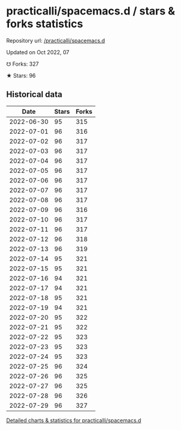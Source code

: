 # practicalli/spacemacs.d / stars & forks statistics

Repository url: [/practicalli/spacemacs.d](https://github.com/practicalli/spacemacs.d)

Updated on Oct 2022, 07

☋ Forks: 327

★ Stars: 96

## Historical data
| Date | Stars | Forks |
|------|-------|-------|
| 2022-06-30 | 95 | 315 | 
| 2022-07-01 | 96 | 316 | 
| 2022-07-02 | 96 | 317 | 
| 2022-07-03 | 96 | 317 | 
| 2022-07-04 | 96 | 317 | 
| 2022-07-05 | 96 | 317 | 
| 2022-07-06 | 96 | 317 | 
| 2022-07-07 | 96 | 317 | 
| 2022-07-08 | 96 | 317 | 
| 2022-07-09 | 96 | 316 | 
| 2022-07-10 | 96 | 317 | 
| 2022-07-11 | 96 | 317 | 
| 2022-07-12 | 96 | 318 | 
| 2022-07-13 | 96 | 319 | 
| 2022-07-14 | 95 | 321 | 
| 2022-07-15 | 95 | 321 | 
| 2022-07-16 | 94 | 321 | 
| 2022-07-17 | 94 | 321 | 
| 2022-07-18 | 95 | 321 | 
| 2022-07-19 | 94 | 321 | 
| 2022-07-20 | 95 | 322 | 
| 2022-07-21 | 95 | 322 | 
| 2022-07-22 | 95 | 323 | 
| 2022-07-23 | 95 | 323 | 
| 2022-07-24 | 95 | 323 | 
| 2022-07-25 | 96 | 324 | 
| 2022-07-26 | 96 | 325 | 
| 2022-07-27 | 96 | 325 | 
| 2022-07-28 | 96 | 326 | 
| 2022-07-29 | 96 | 327 | 


[Detailed charts & statistics for practicalli/spacemacs.d](https://reviewgithub.com/rep/practicalli/spacemacs.d)
